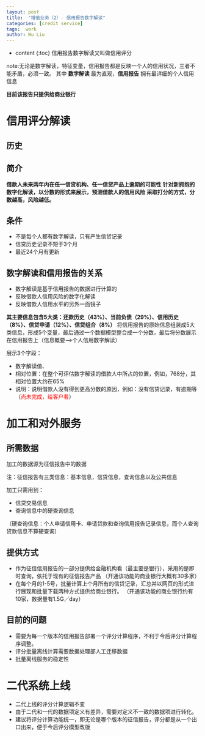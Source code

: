 ```yaml
---
layout: post
title:  "增值业务（2）- 信用报告数字解读"
categories: [credit service]
tags:  work
author: Wu Liu
---
```


* content
{:toc}
信用报告数字解读又叫做信用评分

note:无论是数字解读，特征变量，信用报告都是反映一个人的信用状况，三者不能矛盾，必须一致。
其中 **数字解读** 最为直观，**信用报告** 拥有最详细的个人信用信息

**目前该报告只提供给商业银行**




# 信用评分解读

## 历史

## 简介
**借款人未来两年内在任一信贷机构、任一信贷产品上逾期的可能性**
**针对新拥抱的数字化解读，以分数的形式来展示，预测借款人的信用风险**
**采取打分的方式，分数越高，风险越低。**

## 条件
- 不是每个人都有数字解读，只有产生信贷记录
- 信贷历史记录不短于3个月
- 最近24个月有更新

## 数字解读和信用报告的关系
- 数字解读是基于信用报告的数据进行计算的
- 反映借款人信用风险的数字化解读
- 反映借款人信用水平的另外一面镜子

**其主要信息包含5大类：还款历史（43%）、当前负债（29%）、信用历史（8%）、信贷申请（12%）、信贷组合（8%）**
将信用报告的原始信息组装成5大类信息，形成5个变量，最后通过一个数据模型整合成一个分数，最后将分数展示在信用报告上（信息概要-->个人信用数字解读）

展示3个字段：
- 数字解读值、
- 相对位置：在整个可评估数字解读的借款人中所占的位置，例如，768分，其相对位置大约在65%
- 说明：说明借款人没有得到更高分数的原因，例如：没有信贷记录，有逾期等（<font color='red'>尚未完成，给客户看</font>）

# 加工和对外服务

## 所需数据
加工的数据源为征信报告中的数据

注：征信报告有三类信息：基本信息，信贷信息，查询信息以及公共信息

加工只需用到：
- 信贷交易信息
- 查询信息中的硬查询信息

（硬查询信息：个人申请信用卡、申请贷款和查询信用报告记录信息，而个人查询贷款信息不算硬查询）

## 提供方式
- 作为征信信用报告的一部分提供给金融机构看（最主要是银行），采用的是即时查询，依托于现有的征信报告产品
（开通该功能的商业银行大概有30多家）
- 在每个月的1-5号，批量计算上个月所有的信贷记录，汇总并以网页的形式进行展现和批量下载两种方式提供给商业银行。
（开通该功能的商业银行约有10家，数据量有1.5G／day）

## 目前的问题
- 需要为每一个版本的信用报告部署一个评分计算程序，不利于今后评分计算程序调整。
- 评分批量离线计算需要数据处理部人工迁移数据
- 批量离线服务的稳定性

# 二代系统上线
- 二代上线的评分计算逻辑不变
- 由于二代和一代的数据项定义有差异，需要对定义不一致的数据项进行转化。
- 建议将评分计算功能统一，即无论是哪个版本的征信报告，评分都是从一个出口出来，便于今后评分模型改版




